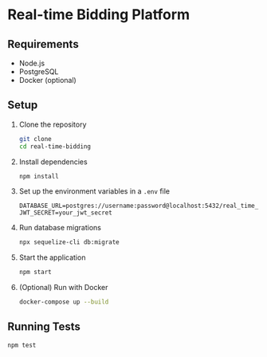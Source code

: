 # Real-time Bidding Platform

## Requirements
- Node.js
- PostgreSQL
- Docker (optional)

## Setup
1. Clone the repository
    ```sh
    git clone 
    cd real-time-bidding
    ```

2. Install dependencies
    ```sh
    npm install
    ```

3. Set up the environment variables in a `.env` file
    ```env
    DATABASE_URL=postgres://username:password@localhost:5432/real_time_bidding
    JWT_SECRET=your_jwt_secret
    ```

4. Run database migrations
    ```sh
    npx sequelize-cli db:migrate
    ```

5. Start the application
    ```sh
    npm start
    ```

6. (Optional) Run with Docker
    ```sh
    docker-compose up --build
    ```

## Running Tests
```sh
npm test

